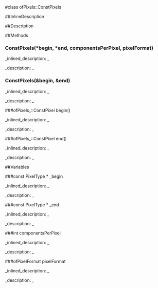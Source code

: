 #class ofPixels::ConstPixels


<!--
_visible: True_
_advanced: False_
_istemplated: False_
-->

##InlineDescription






##Description





##Methods



### ConstPixels(*begin, *end, componentsPerPixel, pixelFormat)

<!--
_syntax: ConstPixels(*begin, *end, componentsPerPixel, pixelFormat)_
_name: ConstPixels_
_returns: _
_returns_description: _
_parameters: const PixelType *begin, const PixelType *end, int componentsPerPixel, ofPixelFormat pixelFormat_
_access: public_
_version_started: 0.9.0_
_version_deprecated: _
_summary: _
_constant: False_
_static: False_
_visible: True_
_advanced: False_
-->

_inlined_description: _







_description: _







<!----------------------------------------------------------------------------->

### ConstPixels(&begin, &end)

<!--
_syntax: ConstPixels(&begin, &end)_
_name: ConstPixels_
_returns: _
_returns_description: _
_parameters: const ofPixels_::ConstPixel &begin, const ofPixels_::ConstPixel &end_
_access: public_
_version_started: 0.9.0_
_version_deprecated: _
_summary: _
_constant: False_
_static: False_
_visible: True_
_advanced: False_
-->

_inlined_description: _







_description: _







<!----------------------------------------------------------------------------->

###ofPixels_::ConstPixel begin()

<!--
_syntax: begin()_
_name: begin_
_returns: ofPixels_::ConstPixel_
_returns_description: _
_parameters: _
_access: public_
_version_started: 0.9.0_
_version_deprecated: _
_summary: _
_constant: False_
_static: False_
_visible: True_
_advanced: False_
-->

_inlined_description: _







_description: _







<!----------------------------------------------------------------------------->

###ofPixels_::ConstPixel end()

<!--
_syntax: end()_
_name: end_
_returns: ofPixels_::ConstPixel_
_returns_description: _
_parameters: _
_access: public_
_version_started: 0.9.0_
_version_deprecated: _
_summary: _
_constant: False_
_static: False_
_visible: True_
_advanced: False_
-->

_inlined_description: _







_description: _







<!----------------------------------------------------------------------------->

##Variables



###const PixelType * _begin

<!--
_name: _begin_
_type: const PixelType *_
_access: private_
_version_started: 0.9.0_
_version_deprecated: _
_summary: _
_visible: True_
_constant: False_
_advanced: False_
-->

_inlined_description: _







_description: _







<!----------------------------------------------------------------------------->

###const PixelType * _end

<!--
_name: _end_
_type: const PixelType *_
_access: private_
_version_started: 0.9.0_
_version_deprecated: _
_summary: _
_visible: True_
_constant: False_
_advanced: False_
-->

_inlined_description: _







_description: _







<!----------------------------------------------------------------------------->

###int componentsPerPixel

<!--
_name: componentsPerPixel_
_type: int_
_access: private_
_version_started: 0.9.0_
_version_deprecated: _
_summary: _
_visible: True_
_constant: False_
_advanced: False_
-->

_inlined_description: _







_description: _







<!----------------------------------------------------------------------------->

###ofPixelFormat pixelFormat

<!--
_name: pixelFormat_
_type: ofPixelFormat_
_access: private_
_version_started: 0.9.0_
_version_deprecated: _
_summary: _
_visible: True_
_constant: False_
_advanced: False_
-->

_inlined_description: _







_description: _







<!----------------------------------------------------------------------------->


